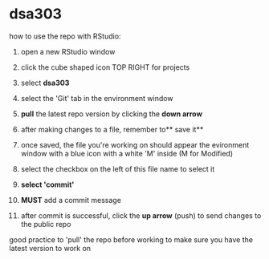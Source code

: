 # dsa303

how to use the repo with RStudio:

1) open a new RStudio window
2) click the cube shaped icon TOP RIGHT for projects
3) select **dsa303**
4) select the 'Git' tab in the environment window
5) **pull** the latest repo version by clicking the **down arrow**

6) after making changes to a file, remember to** save it**
7) once saved, the file you're working on should appear the evironment window with a blue icon with a white 'M' inside (M for Modified)
8) select the checkbox on the left of this file name to select it
9) **select 'commit'**
10) **MUST** add a commit message
11) after commit is successful, click the **up arrow** (push) to send changes to the public repo

good practice to 'pull' the repo before working to make sure you have the latest version to work on
